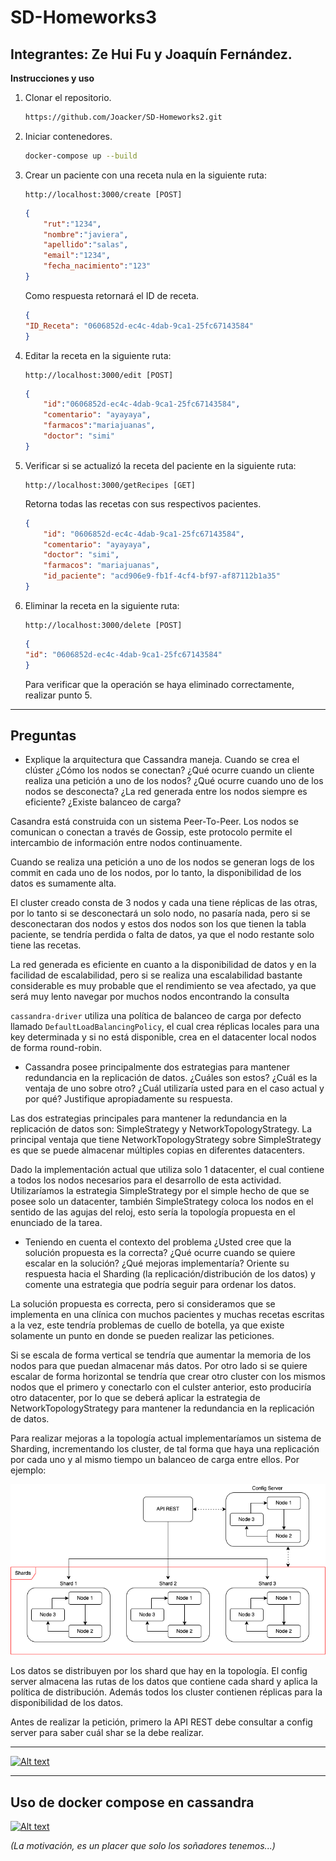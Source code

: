 # SD-Homeworks3

## Integrantes: Ze Hui Fu y Joaquín Fernández.

**Instrucciones y uso**

1) Clonar el repositorio.
    ```bash
    https://github.com/Joacker/SD-Homeworks2.git
    ```
2) Iniciar contenedores.
    ```bash
    docker-compose up --build
    ```
3) Crear un paciente con una receta nula en la siguiente ruta:
    ```url
    http://localhost:3000/create [POST]
    ```
    ```json
    {
        "rut":"1234",
        "nombre":"javiera",
        "apellido":"salas",
        "email":"1234",
        "fecha_nacimiento":"123"
    }
    ```
    Como respuesta retornará el ID de receta.
    ```json
    {
    "ID_Receta": "0606852d-ec4c-4dab-9ca1-25fc67143584"
    }
    ```
4) Editar la receta en la siguiente ruta:
    ```url
    http://localhost:3000/edit [POST]
    ```
    ```json
    {
        "id":"0606852d-ec4c-4dab-9ca1-25fc67143584",
        "comentario": "ayayaya",
        "farmacos":"mariajuanas",
        "doctor": "simi"
    }
    ```
5) Verificar si se actualizó la receta del paciente en la siguiente ruta:
    ```url
    http://localhost:3000/getRecipes [GET]
    ```
    Retorna todas las recetas con sus respectivos pacientes.
    ```json
    {
        "id": "0606852d-ec4c-4dab-9ca1-25fc67143584",
        "comentario": "ayayaya",
        "doctor": "simi",
        "farmacos": "mariajuanas",
        "id_paciente": "acd906e9-fb1f-4cf4-bf97-af87112b1a35"
    }
    ```
6) Eliminar la receta en la siguiente ruta:
    ```url
    http://localhost:3000/delete [POST]
    ```
    ```json
    {
    "id": "0606852d-ec4c-4dab-9ca1-25fc67143584"
    }
    ```
    Para verificar que la operación se haya eliminado correctamente, realizar punto 5.

----
**Preguntas**
----
- Explique la arquitectura que Cassandra maneja. Cuando se crea el clúster ¿Cómo los nodos se conectan? ¿Qué ocurre cuando un cliente realiza una petición a uno de los nodos? ¿Qué ocurre cuando uno de los nodos se desconecta? ¿La red generada entre los nodos siempre es eficiente? ¿Existe balanceo de carga?

Casandra está construida con un sistema Peer-To-Peer. Los nodos se comunican o conectan a través de Gossip, este protocolo permite el intercambio de información entre nodos continuamente.

Cuando se realiza una petición a uno de los nodos se generan logs de los commit en cada uno de los nodos, por lo tanto, la disponibilidad de los datos es sumamente alta.

El cluster creado consta de 3 nodos y cada una tiene réplicas de las otras, por lo tanto si se desconectará un solo nodo, no pasaría nada, pero si se desconectaran dos nodos y estos dos nodos son los que tienen la tabla paciente, se tendría perdida o falta de datos, ya que el nodo restante solo tiene las recetas.

La red generada es eficiente en cuanto a la disponibilidad de datos y en la facilidad de escalabilidad, pero si se realiza una escalabilidad bastante considerable es muy probable que el rendimiento se vea afectado, ya que será muy lento navegar por muchos nodos encontrando la consulta

<code>cassandra-driver</code> utiliza una política de balanceo de carga por defecto llamado <code>DefaultLoadBalancingPolicy</code>, el cual crea réplicas locales para una key determinada y si no está disponible, crea en el datacenter local nodos de forma round-robin.

- Cassandra posee principalmente dos estrategias para mantener redundancia en la replicación de datos. ¿Cuáles son estos? ¿Cuál es la ventaja de uno sobre otro? ¿Cuál utilizaría usted para en el caso actual y por qué? Justifique apropiadamente su respuesta.

Las dos estrategias principales para mantener la redundancia en la replicación de datos son: SimpleStrategy y NetworkTopologyStrategy. La principal ventaja que tiene NetworkTopologyStrategy sobre SimpleStrategy es que se puede almacenar múltiples copias en diferentes datacenters.

Dado la implementación actual que utiliza solo 1 datacenter, el cual contiene a todos los nodos necesarios para el desarrollo de esta actividad. Utilizaríamos la estrategia SimpleStrategy por el simple hecho de que se posee solo un datacenter, también SimpleStrategy coloca los nodos en el sentido de las agujas del reloj, esto sería la topología propuesta en el enunciado de la tarea.

- Teniendo en cuenta el contexto del problema ¿Usted cree que la solución propuesta es la correcta? ¿Qué ocurre cuando se quiere escalar en la solución? ¿Qué mejoras implementaría? Oriente su respuesta hacia el Sharding (la replicación/distribución de los datos) y comente una estrategia que podría seguir para ordenar los datos.

La solución propuesta es correcta, pero si consideramos que se implementa en una clínica con muchos pacientes y muchas recetas escritas a la vez, este tendría problemas de cuello de botella, ya que existe solamente un punto en donde se pueden realizar las peticiones.

Si se escala de forma vertical se tendría que aumentar la memoria de los nodos para que puedan almacenar más datos. Por otro lado si se quiere escalar de forma horizontal se tendría que crear otro cluster con los mismos nodos que el primero y conectarlo con el culster anterior, esto produciría otro datacenter, por lo que se deberá aplicar la estrategia de NetworkTopologyStrategy para mantener la redundancia en la replicación de datos.

Para realizar mejoras a la topología actual implementaríamos un sistema de Sharding, incrementando los cluster, de tal forma que haya una replicación por cada uno y al mismo tiempo un balanceo de carga entre ellos. Por ejemplo:

![Alt text](images/topologia.png "topología")

Los datos se distribuyen por los shard que hay en la topología. El config server almacena las rutas de los datos que contiene cada shard y aplica la política de distribución. Además todos los cluster contienen réplicas para la disponibilidad de los datos.

Antes de realizar la petición, primero la API REST debe consultar a config server para saber cuál shar se la debe realizar.

---
[![Alt text](https://pbs.twimg.com/media/FQ3Ei63XwAAFH8c.jpg)](https://www.youtube.com/watch?v=qde6w2b2-Yo)
____
## Uso de docker compose en cassandra


[![Alt text](https://encrypted-tbn0.gstatic.com/images?q=tbn:ANd9GcSvtcqf3wp4ZgUbF8narExnf44rNq48En-ZEB0V1dZEW0tWtXa3WmVZrnzk-EL9ZftB8vU&usqp=CAU)](https://www.youtube.com/watch?v=rSOjLD3C778)

_(La motivación, es un placer que solo los soñadores tenemos...)_
